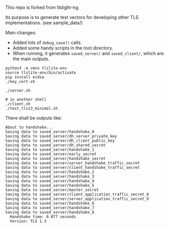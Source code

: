 This repo is forked from tlslight-ng.

Its purpose is to generate test vectors for developing other TLS implementations. (see sample_data/)

Main changes:
- Added lots of `debug_save()` calls.
- Added some handy scripts in the root directory.
- When running, it generates `saved_server/` and `saved_client/`, which are the main outputs.

```
python3 -m venv tlslite-env
source tlslite-env/bin/activate
pip install ecdsa
./key_cert.sh

./server.sh

# in another shell
./client.sh
./test_tls13_minimal.sh
```


There shall be outputs like:
```
About to handshake...
Saving data to saved_server/handshake_0
Saving data to saved_server/dh_server_private_key
Saving data to saved_server/dh_client_public_key
Saving data to saved_server/dh_shared_secret
Saving data to saved_server/handshake_1
Saving data to saved_server/early_secret
Saving data to saved_server/handshake_secret
Saving data to saved_server/server_handshake_traffic_secret
Saving data to saved_server/client_handshake_traffic_secret
Saving data to saved_server/handshake_2
Saving data to saved_server/handshake_3
Saving data to saved_server/handshake_4
Saving data to saved_server/handshake_5
Saving data to saved_server/master_secret
Saving data to saved_server/client_application_traffic_secret_0
Saving data to saved_server/server_application_traffic_secret_0
Saving data to saved_server/handshake_6
Saving data to saved_server/handshake_7
Saving data to saved_server/handshake_8
  Handshake time: 0.077 seconds
  Version: TLS 1.3
```  